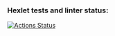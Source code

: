 ### Hexlet tests and linter status:
[![Actions Status](https://github.com/Web-maxim/fullstack-javascript-project-44/workflows/hexlet-check/badge.svg)](https://github.com/Web-maxim/fullstack-javascript-project-44/actions)